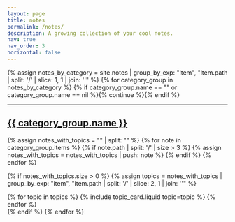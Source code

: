 ```yaml
---
layout: page
title: notes
permalink: /notes/
description: A growing collection of your cool notes.
nav: true
nav_order: 3
horizontal: false
---
```


<!-- pages/notes.md -->
<div class="notes">
{% assign notes_by_category = site.notes | group_by_exp: "item", "item.path | split: '/' | slice: 1, 1 | join: ''" %}
{% for category_group in notes_by_category %}
  {% if category_group.name == "" or category_group.name == nil %}{% continue %}{% endif %}
  <hr class="my-5">
  <a id="{{ category_group.name | slugify }}" href=".#{{ category_group.name | slugify }}">
    <h2 class="category">{{ category_group.name }}</h2>
  </a>

  {% assign notes_with_topics = "" | split: "" %}
  {% for note in category_group.items %}
    {% if note.path | split: '/' | size > 3 %}
      {% assign notes_with_topics = notes_with_topics | push: note %}
    {% endif %}
  {% endfor %}

  {% if notes_with_topics.size > 0 %}
    {% assign topics = notes_with_topics | group_by_exp: "item", "item.path | split: '/' | slice: 2, 1 | join: ''" %}
    <div class="row row-cols-1 row-cols-md-3">
      {% for topic in topics %}
        {% include topic_card.liquid topic=topic %}
      {% endfor %}
    </div>
  {% endif %}
{% endfor %}
</div>